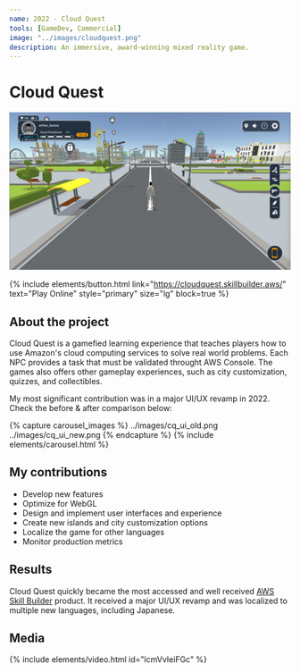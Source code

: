 ```yaml
---
name: 2022 - Cloud Quest
tools: [GameDev, Commercial]
image: "../images/cloudquest.png"
description: An immersive, award-winning mixed reality game.
---
```


# Cloud Quest

![Intro](../images/cloudquest.png "Cloud Quest's 3D world")

{% include elements/button.html link="https://cloudquest.skillbuilder.aws/" text="Play Online" style="primary" size="lg" block=true %}

## About the project

Cloud Quest is a gamefied learning experience that teaches players how to use Amazon's cloud computing services to solve real world problems. Each NPC provides a task that must be validated throught AWS Console. The games also offers other gameplay experiences, such as city customization, quizzes, and collectibles.

My most significant contribution was in a major UI/UX revamp in 2022. Check the before & after comparison below:

{% capture carousel_images %}
../images/cq_ui_old.png
../images/cq_ui_new.png
{% endcapture %}
{% include elements/carousel.html %}

## My contributions

- Develop new features
- Optimize for WebGL
- Design and implement user interfaces and experience
- Create new islands and city customization options
- Localize the game for other languages
- Monitor production metrics

## Results

Cloud Quest quickly became the most accessed and well received <a href="https://explore.skillbuilder.aws/learn">AWS Skill Builder</a> product. It received a major UI/UX revamp and was localized to multiple new languages, including Japanese.

## Media

{% include elements/video.html id="lcmVvIeiFGc" %}
